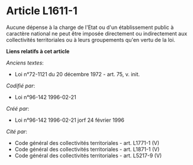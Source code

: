 # Article L1611-1

Aucune dépense à la charge de l'Etat ou d'un établissement public à caractère national ne peut être imposée directement ou
indirectement aux collectivités territoriales ou à leurs groupements qu'en vertu de la loi.

**Liens relatifs à cet article**

_Anciens textes_:

  - Loi n°72-1121 du 20 décembre 1972 - art. 75, v. init.

_Codifié par_:

  - Loi n°96-142 1996-02-21

_Créé par_:

  - Loi n°96-142 1996-02-21 jorf 24 février 1996

_Cité par_:

  - Code général des collectivités territoriales - art. L1771-1 (V)
  - Code général des collectivités territoriales - art. L1871-1 (V)
  - Code général des collectivités territoriales - art. L5217-9 (V)

